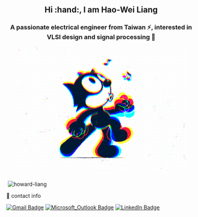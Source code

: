 <h2 align="center">Hi :hand:, I am Hao-Wei Liang</h2>
<h3 align="center">A passionate electrical engineer from Taiwan ⚡, interested in VLSI design and signal processing 📲 </h3>

<!--
<p align="center">
<img align='center' src='https://user-images.githubusercontent.com/5713670/87202985-820dcb80-c2b6-11ea-9f56-7ec461c497c3.gif' width='200"'>
</p>
-->

<p align="center">
  <img src="./src/walk.gif" alt="animated" width="450"/>
</p>

<!-- - ⚡ Fun fact **I like cats** :cat2: -->


<p>&nbsp;<img align="center" src="https://github-readme-stats-sigma-five.vercel.app/api?username=howard-liang&show_icons=true&locale=en" alt="howard-liang" /></p>


:email: contact info

[![Gmail Badge](https://img.shields.io/badge/-howard881220@gmail.com-D14836?style=flat&logo=Gmail&logoColor=white&link=mailto:howard881220@gmail.com)](mailto:howard881220@gmail.com)
[![Microsoft_Outlook Badge](https://img.shields.io/badge/-b07502022@ntu.edu.tw-0078D4?style=flat&logo=microsoft-outlook&logoColor=white&link=mailto:b07502022@ntu.edu.tw)](mailto:b07502022@ntu.edu.tw)
[![LinkedIn Badge](https://img.shields.io/badge/-HaoWeiLiang-blue?style=flat&logo=LinkedIn&logoColor=white&link=https://www.linkedin.com/in/%E7%9A%93%E7%91%8B-%E6%A2%81-97063a225/?locale=en_US)](https://www.linkedin.com/in/%E7%9A%93%E7%91%8B-%E6%A2%81-97063a225/?locale=en_US)

<p align="left">
</p>
